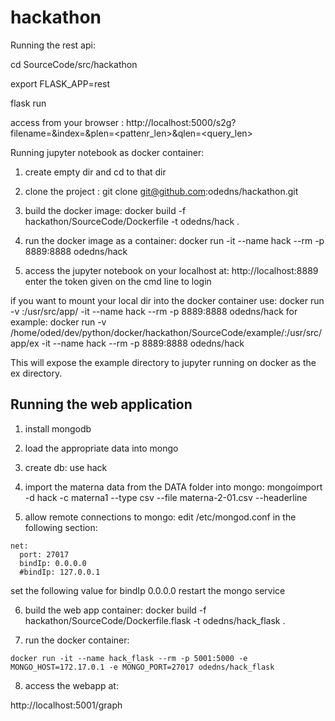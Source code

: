 # hackathon

Running the rest api:

cd SourceCode/src/hackathon

export FLASK_APP=rest

flask run

access from your browser :
http://localhost:5000/s2g?filename=<filename in DATA folder>&index=<column index in csv>&plen=<pattenr_len>&qlen=<query_len>

  
Running jupyter notebook as docker container:
1. create empty dir and cd to that dir
 
2. clone the project :
	git clone git@github.com:odedns/hackathon.git
3. build the docker image:
	docker build -f hackathon/SourceCode/Dockerfile -t odedns/hack .
4. run the docker image as a container:
	docker run -it --name hack --rm -p 8889:8888   odedns/hack 

5. access the jupyter notebook on your localhost at:
	http://localhost:8889
	enter the token given on the cmd line to login
	

if you want to mount your local dir into the docker container use:
docker run  -v <your local dir>:/usr/src/app/<name of dir> -it --name hack --rm -p 8889:8888   odedns/hack 
for example:
docker run  -v /home/oded/dev/python/docker/hackathon/SourceCode/example/:/usr/src/app/ex -it --name hack --rm -p 8889:8888   odedns/hack 

This will expose the example directory to jupyter running on docker as the ex directory.


Running the web application
---------------------------
1. install mongodb
2. load the appropriate data into mongo
3. create db:
 use hack
4. import the materna data from the DATA folder into mongo:
mongoimport -d hack -c materna1 --type csv --file materna-2-01.csv --headerline


5. allow remote connections to mongo:
edit /etc/mongod.conf in the following section:
```
net:
  port: 27017
  bindIp: 0.0.0.0
  #bindIp: 127.0.0.1
```
set the following value for bindIp 0.0.0.0
restart the mongo service


6. build the web app container:
docker build -f hackathon/SourceCode/Dockerfile.flask -t odedns/hack_flask .

7. run the docker container:
```
docker run -it --name hack_flask --rm -p 5001:5000 -e MONGO_HOST=172.17.0.1 -e MONGO_PORT=27017 odedns/hack_flask 
```
8. access the webapp at:

http://localhost:5001/graph

